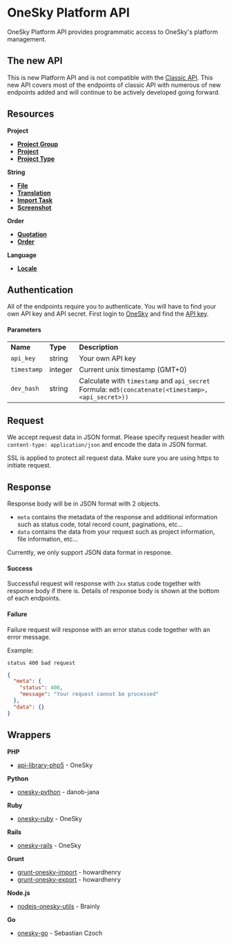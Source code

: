 # OneSky Platform API

OneSky Platform API provides programmatic access to OneSky's platform management.

## The new API

This is new Platform API and is not compatible with the [Classic API](http://developer.oneskyapp.com/api). This new API covers most of the endpoints of classic API with numerous of new endpoints added and will continue to be actively developed going forward.

## Resources

**Project**
- [**Project Group**](/resources/project_group.md)
- [**Project**](/resources/project.md)
- [**Project Type**](/resources/project_type.md)

**String**
- [**File**](/resources/file.md)
- [**Translation**](/resources/translation.md)
- [**Import Task**](/resources/import_task.md)
- [**Screenshot**](/resources/screenshot.md)

**Order**
- [**Quotation**](/resources/quotation.md)
- [**Order**](/resources/order.md)

**Language**
- [**Locale**](/resources/locale.md)

## Authentication

All of the endpoints require you to authenticate. You will have to find your own API key and API secret. First login to [OneSky](http://www.oneskyapp.com) and find the [API key](http://support.oneskyapp.com/hc/en-us/articles/206887797-How-to-find-your-API-keys-).

#### Parameters
<table>
    <tr>
        <td><strong>Name</strong></td>
        <td><strong>Type</strong></td>
        <td><strong>Description</strong></td>
    </tr>
    <tr>
        <td><code>api_key</code></td>
        <td>string</td>
        <td>Your own API key</td>
    </tr>
    <tr>
        <td><code>timestamp</code></td>
        <td>integer</td>
        <td>Current unix timestamp (GMT+0)</td>
    </tr>
    <tr>
        <td><code>dev_hash</code></td>
        <td>string</td>
        <td>
            Calculate with <code>timestamp</code> and <code>api_secret</code>
            <br>
            Formula: <code>md5(concatenate(&lt;timestamp&gt;, &lt;api_secret&gt;))</code>
        </td>
    </tr>
</table>

## Request
We accept request data in JSON format. Please specify request header with `content-type: application/json` and encode the data in JSON format.

SSL is applied to protect all request data. Make sure you are using https to initiate request.

## Response

Response body will be in JSON format with 2 objects.
- `meta` contains the metadata of the response and additional information such as status code, total record count, paginations, etc...
- `data` contains the data from your request such as project information, file information, etc...

Currently, we only support JSON data format in response.

#### Success
Successful request will response with `2xx` status code together with response body if there is. Details of response body is shown at the bottom of each endpoints.

#### Failure
Failure request will response with an error status code together with an error message.

Example:
```
status 400 bad request
```
```json
{
  "meta": {
    "status": 400,
    "message": "Your request cannot be processed"
  },
  "data": {}
}
```

## Wrappers
**PHP**
- [api-library-php5](https://github.com/onesky/api-library-php5) - OneSky

**Python**
- [onesky-python](https://github.com/Jana-Mobile/onesky-python) - danob-jana

**Ruby**
- [onesky-ruby](https://github.com/onesky/onesky-ruby) - OneSky

**Rails**
- [onesky-rails](https://github.com/onesky/onesky-rails) - OneSky

**Grunt**
- [grunt-onesky-import](https://github.com/howardhenry/grunt-onesky-import) - howardhenry
- [grunt-onesky-export](https://github.com/howardhenry/grunt-onesky-export) - howardhenry

**Node.js**
- [nodejs-onesky-utils](https://github.com/brainly/nodejs-onesky-utils) - Brainly

**Go**
- [onesky-go](https://github.com/SebastianCzoch/onesky-go) - Sebastian Czoch
